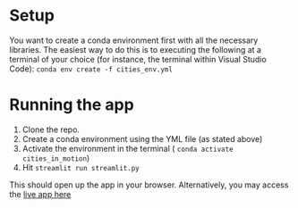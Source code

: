 # Setup
You want to create a conda environment first with all the necessary libraries. The easiest way to do this is to executing the following at a terminal of your choice (for instance, the terminal within Visual Studio Code):
``conda env create -f cities_env.yml``

# Running the app
1. Clone the repo.
2. Create a conda environment using the YML file (as stated above)
3. Activate the environment in the terminal ( ``conda activate cities_in_motion``) 
4. Hit ``streamlit run streamlit.py``

This should open up the app in your browser. Alternatively, you may access the [live app here](https://share.streamlit.io/metamutator/cities_in_motion/main/streamlit.py)
